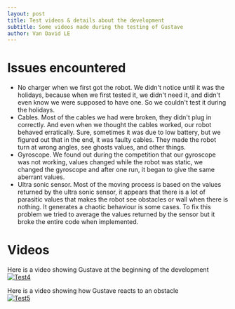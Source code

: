 ```yaml
---
layout: post
title: Test videos & details about the development
subtitle: Some videos made during the testing of Gustave
author: Van David LE
---
```

# Issues encountered

- No charger when we first got the robot. We didn't notice until it was the holidays, because when we first tested it, we didn't need it, and didn't even know we were supposed to have one. So we couldn't test it during the holidays.
- Cables. Most of the cables we had were broken, they didn't plug in correctly. And even when we thought the cables worked, our robot behaved erratically. Sure, sometimes it was due to low battery, but we figured out that in the end, it was faulty cables. They made the robot turn at wrong angles, see ghosts values, and other things.
- Gyroscope. We found out during the competition that our gyroscope was not working, values changed while the robot was static, we changed the gyroscope and after one run, it began to give the same aberrant values.
- Ultra sonic sensor. Most of the moving process is based on the values returned by the ultra sonic sensor, it appears that there is a lot of parasitic values that makes the robot see obstacles or wall when there is nothing. It generates a chaotic behaviour is some cases. To fix this problem we tried to average the values returned by the sensor but it broke the entire code when implemented. 

# Videos

Here is a video showing Gustave at the beginning of the development \
[![Test4](https://img.youtube.com/vi/9KZcHjxSdpc/0.jpg)](https://www.youtube.com/watch?v=9KZcHjxSdpc)


Here is a video showing how Gustave reacts to an obstacle \
[![Test5](https://img.youtube.com/vi/e4rBTczTZew/0.jpg)](https://www.youtube.com/watch?v=e4rBTczTZew)


